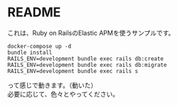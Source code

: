 # README

これは、Ruby on RailsのElastic APMを使うサンプルです。

```
docker-compose up -d
bundle install
RAILS_ENV=development bundle exec rails db:create
RAILS_ENV=development bundle exec rails db:migrate
RAILS_ENV=development bundle exec rails s
```

って感じで動きます。（動いた）<br/>
必要に応じて、色々とやってください。